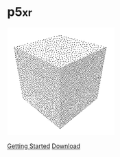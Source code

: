 # p5<small>xr</small>

![3D Stipled Primitives](./assets/placeholder-logo.png)

[Getting Started](#getting-started)
[Download](https://github.com/stalgiag/p5.xr/releases)

